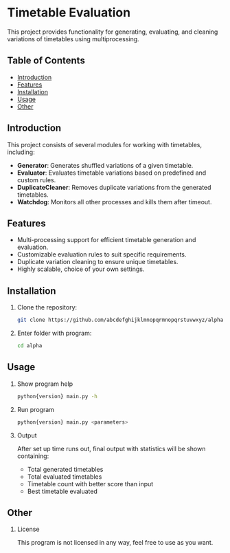 # Timetable Evaluation

This project provides functionality for generating, evaluating, and cleaning variations of timetables using multiprocessing.

## Table of Contents

- [Introduction](#introduction)
- [Features](#features)
- [Installation](#installation)
- [Usage](#usage)
- [Other](#Other)

## Introduction

This project consists of several modules for working with timetables, including:

- **Generator**: Generates shuffled variations of a given timetable.
- **Evaluator**: Evaluates timetable variations based on predefined and custom rules.
- **DuplicateCleaner**: Removes duplicate variations from the generated timetables.
- **Watchdog**: Monitors all other processes and kills them after timeout.

## Features

- Multi-processing support for efficient timetable generation and evaluation.
- Customizable evaluation rules to suit specific requirements.
- Duplicate variation cleaning to ensure unique timetables.
- Highly scalable, choice of your own settings.

## Installation

1. Clone the repository:

   ```bash
   git clone https://github.com/abcdefghijklmnopqrmnopqrstuvwxyz/alpha.git

2. Enter folder with program:

   ```bash
   cd alpha

## Usage

1. Show program help

   ```bash
   python{version} main.py -h

2. Run program

   ```bash
   python{version} main.py <parameters>

3. Output

   After set up time runs out, final output with statistics will be shown containing:
      - Total generated timetables 
      - Total evaluated timetables
      - Timetable count with better score than input
      - Best timetable evaluated 

## Other

1. License

   This program is not licensed in any way, feel free to use as you want.

